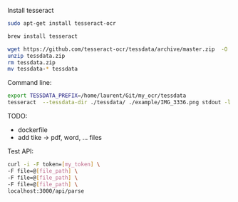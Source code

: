 


Install tesseract

```sh
sudo apt-get install tesseract-ocr

brew install tesseract
```

```sh
wget https://github.com/tesseract-ocr/tessdata/archive/master.zip  -O  tessdata.zip
unzip tessdata.zip
rm tessdata.zip
mv tessdata-* tessdata
```

Command line:
```sh
export TESSDATA_PREFIX=/home/laurent/Git/my_ocr/tessdata
tesseract  --tessdata-dir ./tessdata/ ./example/IMG_3336.png stdout -l fra -psm 0
```




TODO:
- dockerfile
- add tike -> pdf, word, ... files


Test API:
```sh
curl -i -F token=[my_token] \
-F file=@[file_path] \
-F file=@[file_path] \
-F file=@[file_path] \
localhost:3000/api/parse
```

